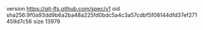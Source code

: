 version https://git-lfs.github.com/spec/v1
oid sha256:9f0a93dd9b6a2ba48a225fd0bdc5a4c3a57cdbf5f08144dfd37ef271459d7c56
size 13979
